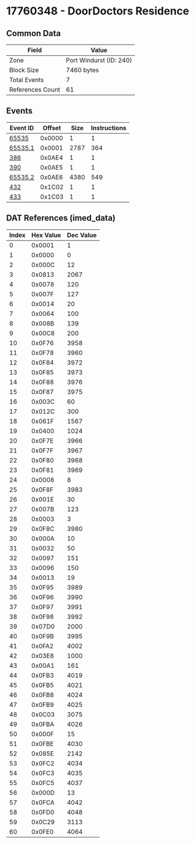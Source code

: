 # 17760348 - DoorDoctors Residence

## Common Data

| Field            | Value                   |
|------------------|-------------------------|
| Zone             | Port Windurst (ID: 240) |
| Block Size       | 7460 bytes              |
| Total Events     | 7                       |
| References Count | 61                      |

## Events

| Event ID                | Offset   |   Size |   Instructions |
|-------------------------|----------|--------|----------------|
| [65535](./65535.md)     | 0x0000   |      1 |              1 |
| [65535.1](./65535.1.md) | 0x0001   |   2787 |            364 |
| [386](./386.md)         | 0x0AE4   |      1 |              1 |
| [390](./390.md)         | 0x0AE5   |      1 |              1 |
| [65535.2](./65535.2.md) | 0x0AE6   |   4380 |            549 |
| [432](./432.md)         | 0x1C02   |      1 |              1 |
| [433](./433.md)         | 0x1C03   |      1 |              1 |

## DAT References (imed_data)

|   Index | Hex Value   |   Dec Value |
|---------|-------------|-------------|
|       0 | 0x0001      |           1 |
|       1 | 0x0000      |           0 |
|       2 | 0x000C      |          12 |
|       3 | 0x0813      |        2067 |
|       4 | 0x0078      |         120 |
|       5 | 0x007F      |         127 |
|       6 | 0x0014      |          20 |
|       7 | 0x0064      |         100 |
|       8 | 0x008B      |         139 |
|       9 | 0x00C8      |         200 |
|      10 | 0x0F76      |        3958 |
|      11 | 0x0F78      |        3960 |
|      12 | 0x0F84      |        3972 |
|      13 | 0x0F85      |        3973 |
|      14 | 0x0F88      |        3976 |
|      15 | 0x0F87      |        3975 |
|      16 | 0x003C      |          60 |
|      17 | 0x012C      |         300 |
|      18 | 0x061F      |        1567 |
|      19 | 0x0400      |        1024 |
|      20 | 0x0F7E      |        3966 |
|      21 | 0x0F7F      |        3967 |
|      22 | 0x0F80      |        3968 |
|      23 | 0x0F81      |        3969 |
|      24 | 0x0008      |           8 |
|      25 | 0x0F8F      |        3983 |
|      26 | 0x001E      |          30 |
|      27 | 0x007B      |         123 |
|      28 | 0x0003      |           3 |
|      29 | 0x0F8C      |        3980 |
|      30 | 0x000A      |          10 |
|      31 | 0x0032      |          50 |
|      32 | 0x0097      |         151 |
|      33 | 0x0096      |         150 |
|      34 | 0x0013      |          19 |
|      35 | 0x0F95      |        3989 |
|      36 | 0x0F96      |        3990 |
|      37 | 0x0F97      |        3991 |
|      38 | 0x0F98      |        3992 |
|      39 | 0x07D0      |        2000 |
|      40 | 0x0F9B      |        3995 |
|      41 | 0x0FA2      |        4002 |
|      42 | 0x03E8      |        1000 |
|      43 | 0x00A1      |         161 |
|      44 | 0x0FB3      |        4019 |
|      45 | 0x0FB5      |        4021 |
|      46 | 0x0FB8      |        4024 |
|      47 | 0x0FB9      |        4025 |
|      48 | 0x0C03      |        3075 |
|      49 | 0x0FBA      |        4026 |
|      50 | 0x000F      |          15 |
|      51 | 0x0FBE      |        4030 |
|      52 | 0x085E      |        2142 |
|      53 | 0x0FC2      |        4034 |
|      54 | 0x0FC3      |        4035 |
|      55 | 0x0FC5      |        4037 |
|      56 | 0x000D      |          13 |
|      57 | 0x0FCA      |        4042 |
|      58 | 0x0FD0      |        4048 |
|      59 | 0x0C29      |        3113 |
|      60 | 0x0FE0      |        4064 |
